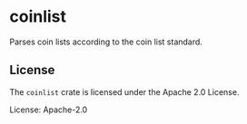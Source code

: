 # coinlist

Parses coin lists according to the coin list standard.

## License

The `coinlist` crate is licensed under the Apache 2.0 License.

License: Apache-2.0
